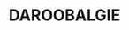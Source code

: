 ---
facts:
- Daroobalgie is a small rural locality in the Riverina region of New South Wales,
  Australia.
- It is located within the Narrandera Shire Council area.
- The area is primarily used for agricultural purposes, particularly sheep and wheat
  farming.
- Daroobalgie is situated near the Murrumbidgee River.
- The name 'Daroobalgie' is believed to be of Aboriginal origin.
- The area has a dry, semi-arid climate.
- Daroobalgie is located close to the Newell Highway, which connects Melbourne and
  Brisbane.
- The nearest town with significant services is Narrandera, located approximately
  30 kilometers to the south-east.
- The population of Daroobalgie is very small and dispersed.
- The landscape around Daroobalgie is generally flat with some gentle undulations.
historical_events: []
lastmod: '2025-04-17T23:31:50+00:00'
latitude: -33.035496
layout: suburb
longitude: 148.16819
notable_people: []
postcode: '2870'
state: NSW
title: DAROOBALGIE
tourist_locations: []
url: /nsw/daroobalgie/
---